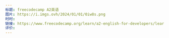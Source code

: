 ```yaml
---
标题: freecodecamp A2英语
图片: https://i.imgs.ovh/2024/01/01/0iw8s.png
时时: 
链接: https://www.freecodecamp.org/learn/a2-english-for-developers/learn-greetings-in-your-first-day-at-the-office/task-6
评价:
---
```


